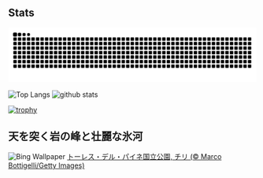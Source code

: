 ## Stats
<picture>
  <source media="(prefers-color-scheme: dark)" srcset="https://raw.githubusercontent.com/ba230t/ba230t/output/github-contribution-grid-snake-dark.svg">
  <source media="(prefers-color-scheme: light)" srcset="https://raw.githubusercontent.com/ba230t/ba230t/output/github-contribution-grid-snake.svg">
  <img alt="github contribution grid snake animation" src="https://raw.githubusercontent.com/ba230t/ba230t/output/github-contribution-grid-snake.svg">
</picture>

<p align="left">
  <img alt="Top Langs" height="150px" src="https://github-readme-stats.vercel.app/api/top-langs/?username=ba230t&layout=compact&theme=transparent" />
  <img alt="github stats" height="150px" src="https://github-readme-stats.vercel.app/api?username=ba230t&theme=transparent" />
</p>

[![trophy](https://github-profile-trophy.vercel.app/?username=ba230t&theme=transparent&column=7)](https://github.com/ryo-ma/github-profile-trophy)


<!-- Bing Wallpaper Start -->
## 天を突く岩の峰と壮麗な氷河
![Bing Wallpaper](https://www.bing.com/th?id=OHR.TorresChile_JA-JP1840046415_1920x1080.jpg&rf=LaDigue_1920x1080.jpg&pid=hp)
[トーレス・デル・パイネ国立公園, チリ (© Marco Bottigelli/Getty Images)](https://www.bing.com/search?q=%E3%83%88%E3%83%BC%E3%83%AC%E3%82%B9%E3%83%BB%E3%83%87%E3%83%AB%E3%83%BB%E3%83%91%E3%82%A4%E3%83%8D%E5%9B%BD%E7%AB%8B%E5%85%AC%E5%9C%92%2c+%E3%83%81%E3%83%AA&form=hpcapt&filters=HpDate%3a%2220250512_1500%22)
<!-- Bing Wallpaper End -->
